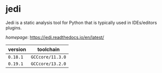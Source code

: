 # jedi

Jedi is a static analysis tool for Python that is typically used in IDEs/editors plugins.

*homepage*: <https://jedi.readthedocs.io/en/latest/>

version | toolchain
--------|----------
``0.18.1`` | ``GCCcore/11.3.0``
``0.19.1`` | ``GCCcore/13.2.0``
